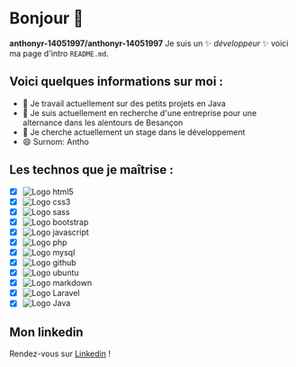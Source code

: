 # Bonjour 👋

**anthonyr-14051997/anthonyr-14051997** Je suis un ✨ _développeur_ ✨ voici ma page d'intro `README.md`.

## Voici quelques informations sur moi :

- 🔭 Je travail actuellement sur des petits projets en Java
- 🌱 Je suis actuellement en recherche d'une entreprise pour une alternance dans les alentours de Besançon
- 👯 Je cherche actuellement un stage dans le développement
- 😄 Surnom: Antho

## Les technos que je maîtrise :

* [X] ![Logo html5](https://img.shields.io/badge/HTML5-E34F26?style=for-the-badge&logo=html5&logoColor=white)
* [X] ![Logo css3](https://img.shields.io/badge/CSS3-1572B6?style=for-the-badge&logo=css3&logoColor=white)
* [x] ![Logo sass](https://img.shields.io/badge/Sass-CC6699?style=for-the-badge&logo=sass&logoColor=white)
* [x] ![Logo bootstrap](https://img.shields.io/badge/Bootstrap-563D7C?style=for-the-badge&logo=bootstrap&logoColor=white)
* [x] ![Logo javascript](https://img.shields.io/badge/JavaScript-323330?style=for-the-badge&logo=javascript&logoColor=F7DF1E)
* [x] ![Logo php](https://img.shields.io/badge/PHP-777BB4?style=for-the-badge&logo=php&logoColor=white)
* [x] ![Logo mysql](https://img.shields.io/badge/MySQL-00000F?style=for-the-badge&logo=mysql&logoColor=white)
* [x] ![Logo github](https://img.shields.io/badge/GitHub-100000?style=for-the-badge&logo=github&logoColor=white)
* [x] ![Logo ubuntu](https://img.shields.io/badge/Ubuntu-E95420?style=for-the-badge&logo=ubuntu&logoColor=white)
* [x] ![Logo markdown](https://img.shields.io/badge/Markdown-000000?style=for-the-badge&logo=markdown&logoColor=white)
* [x] ![Logo Laravel](https://img.shields.io/badge/laravel-%23FF2D20.svg?style=for-the-badge&logo=laravel&logoColor=white)
* [x] ![Logo Java](https://img.shields.io/badge/java-%23ED8B00.svg?style=for-the-badge&logo=openjdk&logoColor=white)

## Mon linkedin

Rendez-vous sur [Linkedin](https://www.linkedin.com/in/anthony-ruby-315b3422a/) !
